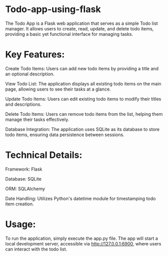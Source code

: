 ﻿# Todo-app-using-flask
The Todo App is a Flask web application that serves as a simple Todo list manager. It allows users to create, read, update, and delete todo items, providing a basic yet functional interface for managing tasks.

# Key Features:
Create Todo Items: Users can add new todo items by providing a title and an optional description.

View Todo List: The application displays all existing todo items on the main page, allowing users to see their tasks at a glance.

Update Todo Items: Users can edit existing todo items to modify their titles and descriptions.

Delete Todo Items: Users can remove todo items from the list, helping them manage their tasks effectively.

Database Integration: The application uses SQLite as its database to store todo items, ensuring data persistence between sessions.

# Technical Details:
Framework: Flask

Database: SQLite

ORM: SQLAlchemy

Date Handling: Utilizes Python's datetime module for timestamping todo item creation.

# Usage:
To run the application, simply execute the app.py file. The app will start a local development server, accessible via http://127.0.0.1:6900, where users can interact with the todo list.


